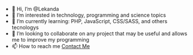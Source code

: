 - 👋 Hi, I’m @Lekanda
- 👀 I’m interested in technology, programming and science topics
- 🌱 I’m currently learning: PHP, JavaScript, CSS/SASS, and others tecnologys
- 💞️ I’m looking to collaborate on any project that may be useful and allows me to improve my programming
- 📫 How to reach me [Contact Me](mailto:abernaolao@gmail.com)

<!---
Lekanda/Lekanda is a ✨ special ✨ repository because its `README.md` (this file) appears on your GitHub profile.
You can click the Preview link to take a look at your changes.
--->
